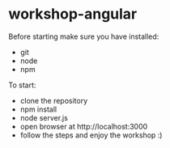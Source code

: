 workshop-angular
================

Before starting make sure you have installed:
- git
- node
- npm

To start:
- clone the repository
- npm install
- node server.js
- open browser at http://localhost:3000
- follow the steps and enjoy the workshop :)

